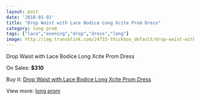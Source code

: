 ```yaml
---
layout: post
date: '2018-01-01'
title: "Drop Waist with Lace Bodice Long Xcite Prom Dress"
category: long prom
tags: ["lace","evening","drop","dress","long"]
image: http://img.transblink.com/24715-thickbox_default/drop-waist-with-lace-bodice-long-xcite-prom-dress.jpg
---
```

Drop Waist with Lace Bodice Long Xcite Prom Dress

On Sales: **$310**
<a href="https://www.transblink.com/en/long-prom/7799-drop-waist-with-lace-bodice-long-xcite-prom-dress.html"><amp-img layout="responsive" width="600" height="600" src="//img.transblink.com/24715-thickbox_default/drop-waist-with-lace-bodice-long-xcite-prom-dress.jpg" alt="Drop Waist with Lace Bodice Long Xcite Prom Dress 0" /></a>
<a href="https://www.transblink.com/en/long-prom/7799-drop-waist-with-lace-bodice-long-xcite-prom-dress.html"><amp-img layout="responsive" width="600" height="600" src="//img.transblink.com/24716-thickbox_default/drop-waist-with-lace-bodice-long-xcite-prom-dress.jpg" alt="Drop Waist with Lace Bodice Long Xcite Prom Dress 1" /></a>

Buy it: [Drop Waist with Lace Bodice Long Xcite Prom Dress](https://www.transblink.com/en/long-prom/7799-drop-waist-with-lace-bodice-long-xcite-prom-dress.html "Drop Waist with Lace Bodice Long Xcite Prom Dress")

View more: [long prom](https://www.transblink.com/en/58-long-prom "long prom")